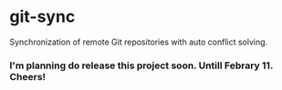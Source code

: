 # git-sync
Synchronization of remote Git repositories with auto conflict solving.

### I'm planning do release this project soon. Untill Febrary 11. Cheers!
